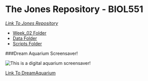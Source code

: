 # The Jones Repository - BIOL551 
[_Link To Jones Repository_](https://github.com/Biol551-CSUN/Jones)  
* [Week_02 Folder](https://github.com/Biol551-CSUN/Jones/tree/main/Week_02)
 * [Data Folder](https://github.com/Biol551-CSUN/Jones/tree/main/Week_02/Data)
 * [Scripts Folder](https://github.com/Biol551-CSUN/Jones/tree/main/Week_02/Scripts)

###Dream Aquarium Screensaver!
  
![This is a digital aquarium screensaver!][DreamAquarium]

[DreamAquarium]: https://dreamaquarium.com/images/moss_angeles_1024_B.jpg

[Link To DreamAquarium](https://dreamaquarium.com/)
